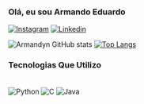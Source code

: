 
### Olá, eu sou Armando Eduardo

[![Instagram](https://img.shields.io/badge/Instagram-E4405F?style=for-the-badge&logo=instagram&logoColor=white)](https://www.instagram.com/amandynn__/)
[![Linkedin](https://img.shields.io/badge/LinkedIn-0077B5?style=for-the-badge&logo=linkedin&logoColor=white)](https://www.linkedin.com/in/armando-eduardo-942ab2249/)

![Armandyn GitHub stats](https://github-readme-stats.vercel.app/api?username=ArmandynCoder&show_icons=true&theme=dark)
[![Top Langs](https://github-readme-stats.vercel.app/api/top-langs/?username=ArmandynCoder&layout=donut-vertical)](https://github.com/anuraghazra/github-readme-stats)

### Tecnologias Que Utilizo

<div style="diplay: inline_block"><br>
    <img align="center" alt="Python" src="https://img.shields.io/badge/Python-3776AB?style=for-the-badge&logo=python&logoColor=white">
    <img align="center" alt="C" src="https://img.shields.io/badge/C-00599C?style=for-the-badge&logo=c&logoColor=white">
    <img align="center" alt="Java" src="https://img.shields.io/badge/Java-ED8B00?style=for-the-badge&logo=openjdk&logoColor=white">

</div>
